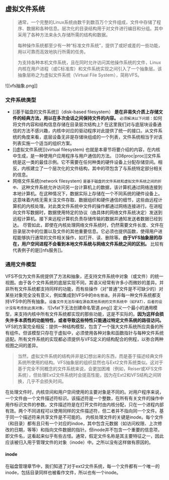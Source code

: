 ## 虚拟文件系统
>通常，一个完整的Linux系统由数千到数百万个文件组成，文件中存储了程序、数据和各种信息。层次化的目录结构用于对文件进行编目和分组。其中采用了各种方法来永久存储所需的结构和数据。
>
>每种操作系统都至少有一种“标准文件系统”，提供了或好或差的一些功能，用以可靠而高效地执行所需的任务。
>
>为支持各种本机文件系统，且在同时允许访问其他操作系统的文件，Linux内核在用户进程（或C标准库）和文件系统实现之间引入了一个抽象层。该抽象层称之为虚拟文件系统（Virtual File System），简称VFS。

![[vfs抽象.png]]

###  文件系统类型
- [[基于磁盘的文件系统]]（disk-based filesystem）
__是在非易失介质上存储文件的经典方法，用以在多次会话之间保持文件的内容。__
`必须解决以下问题：`如何将文件内容和结构信息存储在目录层次结构上?
在这里我们对与底层块设备通信的方法不感兴趣，内核中对应的驱动程序对此提供了统一的接口。从文件系统的角度来看，底层设备无非是存储块组成的一个列表，文件系统相当于对该列表实施一个适当的组织方案。
- [[虚拟文件系统]](virtual filesystem) 
也就是本章节将要介绍的内容，在内核中生成，是一种使用户应用程序与用户通信的方法。
[[08proc|proc]]文件系统是这一类的最佳示例。它不需要在任何种类的硬件设备上分配存储空间。相反，内核建立了一个层次化的文件结构，其中的项包含了与系统特定部分相关的信息。
- 网络文件系统(network filesystem)
`是基于磁盘的文件系统和虚拟文件系统之间的折中。`
这种文件系统允许访问另一台计算机上的数据，该计算机通过网络连接到本地计算机。在这种情况下，数据实际上存储在一个不同系统的硬件设备上。
这意味着内核无需关注文件存取、数据组织和硬件通信的细节，这些由远程计算机的内核处理。对此类文件系统中文件的操作都通过网络连接进行。在进程向文件写数据时，数据使用特定的协议（由具体的网络文件系统决定）发送到远程计算机。接下来远程计算机负责存储传输的数据并通知发送者数据已经到达。
尽管如此，即使在内核处理网络文件系统时，仍然需要文件长度、文件在目录层次中的位置以及文件的其他重要信息。它必须也提供函数，使得用户进程能够执行通常的文件相关操作，如打开、读、删除等。__由于VFS抽象层的存在，用户空间进程不会看到本地文件系统与网络文件系统之间的区别。__
比较有代表例子的是[[nfs服务]]。

### 通用文件模型
VFS不仅为文件系统提供了方法和抽象，还支持文件系统中对象（或文件）的统一视图。由于各个文件系统的底层实现不同，其语义经常有许多小而微妙的差异。并非所有文件系统都支持同样的功能，而有些操作（对“普通”文件是不可缺少的）对某些对象完全没有意义，例如集成到VFS中的`命名管道`。并非每一种文件系统都支持VFS中的所有抽象。`设备文件无法存储在源自其他系统的文件系统中（如FAT），后者的设计没有考虑到此类对象。`
![[vfat下无法创建命名管道.png]]
定义一个最小的通用模型，来支持内核中所有文件系统都实现的那些功能，这是不实际的。__因为这样会损失许多本质性的功能特性，或者导致这些特性只能通过特定文件系统的路径访问。__ VFS的方案完全相反：提供一种结构模型，包含了一个强大文件系统所应具备的所有组件。但该模型只存在于虚拟中，必须使用各种对象和函数指针与每种文件系统适配。所有文件系统的实现都必须提供与VFS定义的结构配合的例程，以弥合两种视图之间的差异。
>当然，虚拟文件系统的结构并非是幻想出来的东西，而是基于描述经典文件系统所使用的结构。VFS抽象层的组织显然也与Ext2文件系统类似。这对于基于完全不同概念的文件系统来说，会更加困难（例如，Reiser或XFS文件系统），但处理Ext2文件系统时会提高性能，因为在Ext2和VFS结构之间转换，几乎不会损失时间。

在处理文件时，内核空间和用户空间使用的主要对象是不同的。对用户程序来说，一个文件由一个文件描述符标识。该描述符是一个整数，在所有有关文件的操作中用作标识文件的参数。文件描述符是在打开文件时由内核分配，只在一个进程内部有效。两个不同进程可以使用同样的文件描述符，但二者并不指向同一个文件。基于同一个描述符来共享文件是不可能的。
内核处理文件的关键是inode。每个文件（和目录）都有且只有一个对应的indoe，其中包含元数据（如访问权限、上次修改的日期，等等）和指向文件数据的指针。但inode并不包含一个重要的信息项，即文件名，这看起来似乎有些古怪。通常，假定文件名称是其主要特征之一，因此应该被归入用于管理文件的对象（inode）中。之所以没有这样做有原因的。


#### inode 
在磁盘管理章节中，我们知道了对于ext2文件系统，每一个文件都有一个唯一的inode，包括目录同样也被看作文件，所以也有一个inode。



